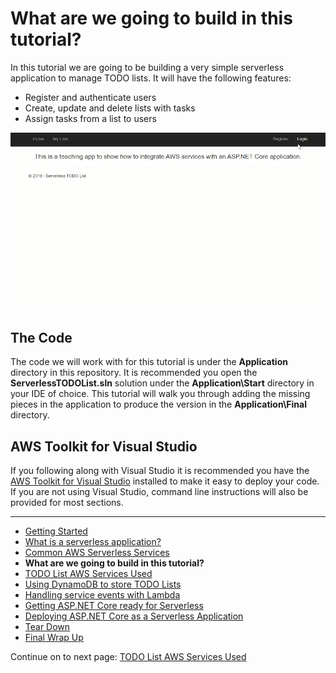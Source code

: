 # What are we going to build in this tutorial?

In this tutorial we are going to be building a very simple serverless application to manage TODO lists. It will have the following features:

* Register and authenticate users
* Create, update and delete lists with tasks
* Assign tasks from a list to users

![alt text](./images/AppInAction.gif "ServerlessTODO List In Action")

## The Code

The code we will work with for this tutorial is under the **Application** directory in this repository. It is recommended you open the **ServerlessTODOList.sln** solution
under the **Application\Start** directory in your IDE of choice. This tutorial will walk you through adding the missing pieces in the application to produce the version in the **Application\Final**
directory.

## AWS Toolkit for Visual Studio

If you following along with Visual Studio it is recommended you have the <a href="https://marketplace.visualstudio.com/items?itemName=AmazonWebServices.AWSToolkitforVisualStudio2017" target="_blank">AWS Toolkit for Visual Studio</a> installed 
to make it easy to deploy your code. If you are not using Visual Studio, command line instructions will also be provided for most sections.

<!-- Generated Navigation -->
---

* [Getting Started](./GettingStarted.md)
* [What is a serverless application?](./WhatIsServerless.md)
* [Common AWS Serverless Services](./CommonServerlessServices.md)
* **What are we going to build in this tutorial?**
* [TODO List AWS Services Used](./TODOListServices.md)
* [Using DynamoDB to store TODO Lists](./DynamoDBModule/WhatIsDynamoDB.md)
* [Handling service events with Lambda](./StreamProcessing/ServiceEvents.md)
* [Getting ASP.NET Core ready for Serverless](./ASP.NETCoreFrontend/TheFrontend.md)
* [Deploying ASP.NET Core as a Serverless Application](./DeployingFrontend/DeployingFrontend.md)
* [Tear Down](./TearDown.md)
* [Final Wrap Up](./FinalWrapup.md)

Continue on to next page: [TODO List AWS Services Used](./TODOListServices.md)

